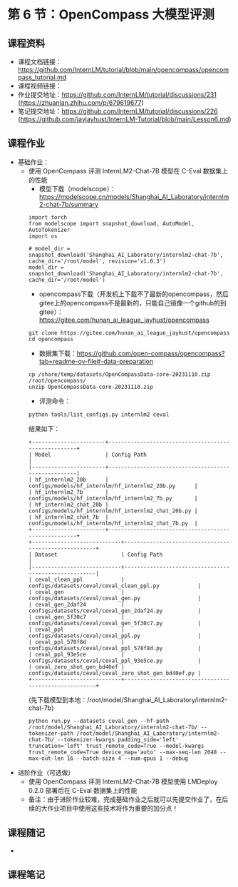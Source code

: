 # 第 6 节：OpenCompass 大模型评测

## 课程资料
- 课程文档链接：https://github.com/InternLM/tutorial/blob/main/opencompass/opencompass_tutorial.md
- 课程视频链接：
- 作业提交地址：https://github.com/InternLM/tutorial/discussions/231 (https://zhuanlan.zhihu.com/p/679619677)
- 笔记提交地址：https://github.com/InternLM/tutorial/discussions/226 (https://github.com/jayjayhust/InternLM-Tutorial/blob/main/Lesson6.md)

## 课程作业
- 基础作业：
  - 使用 OpenCompass 评测 InternLM2-Chat-7B 模型在 C-Eval 数据集上的性能
    - 模型下载（modelscope）：https://modelscope.cn/models/Shanghai_AI_Laboratory/internlm2-chat-7b/summary
    ```
    import torch
    from modelscope import snapshot_download, AutoModel, AutoTokenizer
    import os

    # model_dir = snapshot_download('Shanghai_AI_Laboratory/internlm2-chat-7b', cache_dir='/root/model', revision='v1.0.3')
    model_dir = snapshot_download('Shanghai_AI_Laboratory/internlm2-chat-7b', cache_dir='/root/model')
    ```
    - opencompass下载（开发机上下载不了最新的opencompass，然后gitee上的opencompass不是最新的，只能自己镜像一个github的到gitee）：https://gitee.com/hunan_ai_league_jayhust/opencompass
    ```
    git clone https://gitee.com/hunan_ai_league_jayhust/opencompass
    cd opencompass
    ```
    - 数据集下载：https://github.com/open-compass/opencompass?tab=readme-ov-file#-data-preparation
    ```
    cp /share/temp/datasets/OpenCompassData-core-20231110.zip /root/opencompass/
    unzip OpenCompassData-core-20231110.zip
    ```
    - 评测命令：
    ```
    python tools/list_configs.py internlm2 ceval
    ```
    结果如下：
    ```
    +-----------------------+-----------------------------------------------------+
    | Model                 | Config Path                                         |
    |-----------------------+-----------------------------------------------------|
    | hf_internlm2_20b      | configs/models/hf_internlm/hf_internlm2_20b.py      |
    | hf_internlm2_7b       | configs/models/hf_internlm/hf_internlm2_7b.py       |
    | hf_internlm2_chat_20b | configs/models/hf_internlm/hf_internlm2_chat_20b.py |
    | hf_internlm2_chat_7b  | configs/models/hf_internlm/hf_internlm2_chat_7b.py  |
    +-----------------------+-----------------------------------------------------+
    +----------------------------+------------------------------------------------------+
    | Dataset                    | Config Path                                          |
    |----------------------------+------------------------------------------------------|
    | ceval_clean_ppl            | configs/datasets/ceval/ceval_clean_ppl.py            |
    | ceval_gen                  | configs/datasets/ceval/ceval_gen.py                  |
    | ceval_gen_2daf24           | configs/datasets/ceval/ceval_gen_2daf24.py           |
    | ceval_gen_5f30c7           | configs/datasets/ceval/ceval_gen_5f30c7.py           |
    | ceval_ppl                  | configs/datasets/ceval/ceval_ppl.py                  |
    | ceval_ppl_578f8d           | configs/datasets/ceval/ceval_ppl_578f8d.py           |
    | ceval_ppl_93e5ce           | configs/datasets/ceval/ceval_ppl_93e5ce.py           |
    | ceval_zero_shot_gen_bd40ef | configs/datasets/ceval/ceval_zero_shot_gen_bd40ef.py |
    +----------------------------+------------------------------------------------------+
    ```
    (先下载模型到本地：/root/model/Shanghai_AI_Laboratory/internlm2-chat-7b)
    ```
    python run.py --datasets ceval_gen --hf-path /root/model/Shanghai_AI_Laboratory/internlm2-chat-7b/ --tokenizer-path /root/model/Shanghai_AI_Laboratory/internlm2-chat-7b/ --tokenizer-kwargs padding_side='left' truncation='left' trust_remote_code=True --model-kwargs trust_remote_code=True device_map='auto' --max-seq-len 2048 --max-out-len 16 --batch-size 4 --num-gpus 1 --debug
    ```
- 进阶作业（可选做）
  - 使用 OpenCompass 评测 InternLM2-Chat-7B 模型使用 LMDeploy 0.2.0 部署后在 C-Eval 数据集上的性能
  - 备注：由于进阶作业较难，完成基础作业之后就可以先提交作业了，在后续的大作业项目中使用这些技术将作为重要的加分点！

## 课程随记
- 

## 课程笔记

